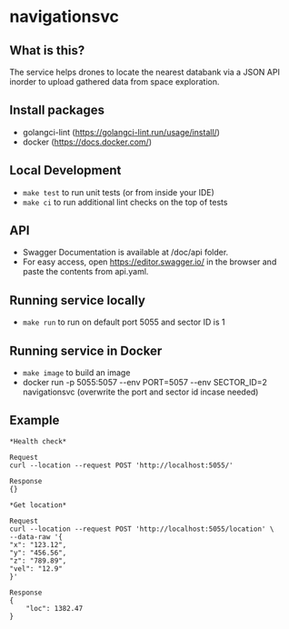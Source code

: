 # navigationsvc

## What is this?

The service helps drones to locate the nearest databank via a JSON API inorder to upload gathered data from space exploration.

## Install packages

* golangci-lint (https://golangci-lint.run/usage/install/)
* docker (https://docs.docker.com/)

## Local Development

* `make test` to run unit tests (or from inside your IDE)
* `make ci` to run additional lint checks on the top of tests

## API

* Swagger Documentation is available at /doc/api folder.
* For easy access, open https://editor.swagger.io/ in the browser and paste the contents from api.yaml.

## Running service locally

* `make run` to run on default port 5055 and sector ID is 1

## Running service in Docker

* `make image` to build an image
* docker run -p 5055:5057 --env PORT=5057 --env SECTOR_ID=2 navigationsvc (overwrite the port and sector id incase needed)

## Example

```
*Health check*

Request
curl --location --request POST 'http://localhost:5055/'

Response
{}
```

```
*Get location*

Request
curl --location --request POST 'http://localhost:5055/location' \
--data-raw '{
"x": "123.12",
"y": "456.56",
"z": "789.89",
"vel": "12.9"
}'

Response
{
    "loc": 1382.47
}
```